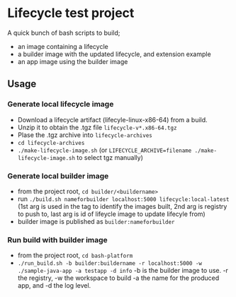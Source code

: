 # Lifecycle test project

A quick bunch of bash scripts to build;
 - an image containing a lifecycle
 - a builder image with the updated lifecycle, and extension example
 - an app image using the builder image

## Usage

### Generate local lifecycle image
- Download a lifecycle artifact (lifecyle-linux-x86-64) from a build. 
- Unzip it to obtain the .tgz file `lifecycle-v*.x86-64.tgz`
- Plase the .tgz archive into `lifecycle-archives`
- `cd lifecycle-archives`
- `./make-lifecycle-image.sh` (or `LIFECYCLE_ARCHIVE=filename ./make-lifecycle-image.sh` to select tgz manually)

### Generate local builder image
- from the project root, `cd builder/<buildername>`
- run `./build.sh nameforbuilder localhost:5000 lifecycle:local-latest` (1st arg is used in the tag to identify the images built, 2nd arg is registry to push to, last arg is id of lifeycle image to update lifecyle from)
- builder image is published as `builder:nameforbuilder`

### Run build with builder image
- from the project root, `cd bash-platform`
- `./run_build.sh -b builder:buildername -r localhost:5000 -w ./sample-java-app -a testapp -d info` -b is the builder image to use. -r the registry, -w the workspace to build -a the name for the produced app, and -d the log level.

